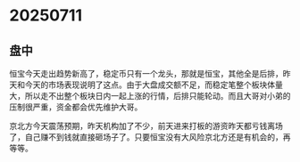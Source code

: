 # 20250711

## 盘中

恒宝今天走出趋势新高了，稳定币只有一个龙头，那就是恒宝，其他全是后排，昨天和今天的市场表现说明了这点。由于大盘成交额不足，而稳定笔整个板块体量大，所以走不出整个板块日内一起上涨的行情，后排只能轮动。而且大哥对小弟的压制很严重，资金都会优先维护大哥。

京北方今天震荡预期，昨天机构加了不少，前天进来打板的游资昨天都亏钱离场了，自己赚不到钱就直接砸场子了。只要恒宝没有大风险京北方还是有机会的，再等等。
